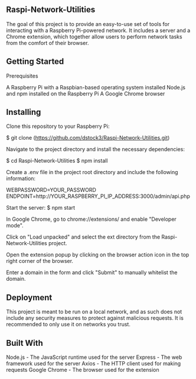## Raspi-Network-Utilities

The goal of this project is to provide an easy-to-use set of tools for interacting with a Raspberry Pi-powered network. It includes a server and a Chrome extension, which together allow users to perform network tasks from the comfort of their browser.

## Getting Started

Prerequisites

A Raspberry Pi with a Raspbian-based operating system installed
Node.js and npm installed on the Raspberry Pi
A Google Chrome browser

## Installing

Clone this repository to your Raspberry Pi:

$ git clone (https://github.com/dstock3/Raspi-Network-Utilities.git)


Navigate to the project directory and install the necessary dependencies:

$ cd Raspi-Network-Utilities
$ npm install

Create a .env file in the project root directory and include the following information:

WEBPASSWORD=YOUR_PASSWORD
ENDPOINT=http://YOUR_RASPBERRY_PI_IP_ADDRESS:3000/admin/api.php

Start the server:
$ npm start

In Google Chrome, go to chrome://extensions/ and enable "Developer mode".

Click on "Load unpacked" and select the ext directory from the Raspi-Network-Utilities project.

Open the extension popup by clicking on the browser action icon in the top right corner of the browser.

Enter a domain in the form and click "Submit" to manually whitelist the domain.

## Deployment

This project is meant to be run on a local network, and as such does not include any security measures to protect against malicious requests. It is recommended to only use it on networks you trust.

## Built With

Node.js - The JavaScript runtime used for the server
Express - The web framework used for the server
Axios - The HTTP client used for making requests
Google Chrome - The browser used for the extension